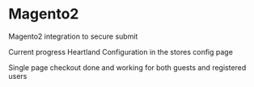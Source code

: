 # Magento2
Magento2 integration to secure submit

Current progress
Heartland Configuration in the stores config page

Single page checkout done and working for both guests and registered users
